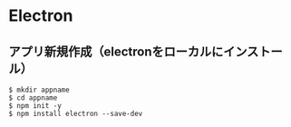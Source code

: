 # Electron

## アプリ新規作成（electronをローカルにインストール）

```
$ mkdir appname
$ cd appname
$ npm init -y
$ npm install electron --save-dev
```
